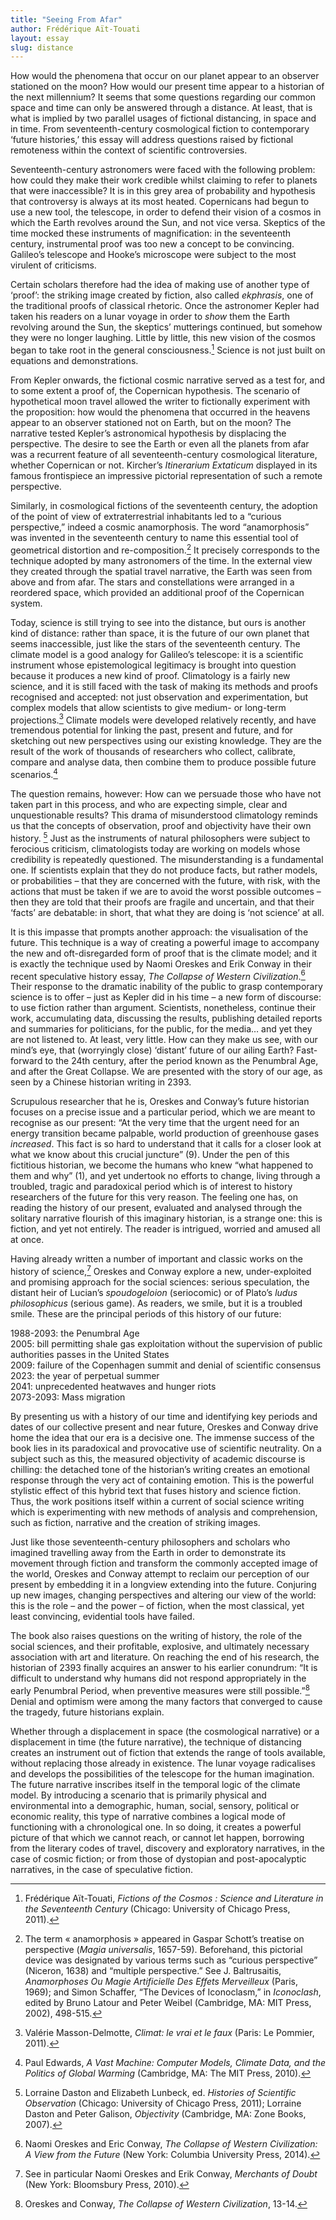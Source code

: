 ```yaml
---
title: "Seeing From Afar"
author: Frédérique Aït-Touati
layout: essay
slug: distance
---
```


How would the phenomena that occur on our planet appear to an observer stationed 
on the moon? How would our present time appear to a historian of the next millennium? 
It seems that some questions regarding our common space and time can only be answered 
through a distance. At least, that is what is implied by two parallel usages of 
fictional distancing, in space and in time. From seventeenth-century cosmological 
fiction to contemporary ‘future histories,’ this essay will address questions raised 
by fictional remoteness within the context of scientific controversies.

Seventeenth-century astronomers were faced with the following problem: how could they 
make their work credible whilst claiming to refer to planets that were inaccessible? 
It is in this grey area of probability and hypothesis that controversy is always at its 
most heated. Copernicans had begun to use a new tool, the telescope, in order to defend 
their vision of a cosmos in which the Earth revolves around the Sun, and not vice versa. 
Skeptics of the time mocked these instruments of magnification: in the seventeenth 
century, instrumental proof was too new a concept to be convincing. Galileo’s telescope 
and Hooke’s microscope were subject to the most virulent of criticisms. 

Certain scholars therefore had the idea of making use of another type of ‘proof’: the 
striking image created by fiction, also called *ekphrasis*, one of the traditional proofs 
of classical rhetoric. Once the astronomer Kepler had taken his readers on a lunar 
voyage in order to *show* them the Earth revolving around the Sun, the skeptics’ mutterings 
continued, but somehow they were no longer laughing. Little by little, this new vision of 
the cosmos began to take root in the general consciousness.[^1]  Science is not just built 
on equations and demonstrations.

From Kepler onwards, the fictional cosmic narrative served as a test for, and to some 
extent a proof of, the Copernican hypothesis. The scenario of hypothetical moon travel 
allowed the writer to fictionally experiment with the proposition: how would the phenomena 
that occurred in the heavens appear to an observer stationed not on Earth, but on the moon? 
The narrative tested Kepler’s astronomical hypothesis by displacing the perspective. The 
desire to see the Earth or even all the planets from afar was a recurrent feature of all 
seventeenth-century cosmological literature, whether Copernican or not. Kircher’s 
*Itinerarium Extaticum* displayed in its famous frontispiece an impressive pictorial 
representation of such a remote perspective. 

Similarly, in cosmological fictions of the seventeenth century, the adoption of the point 
of view of extraterrestrial inhabitants led to a “curious perspective,” indeed a cosmic 
anamorphosis. The word “anamorphosis” was invented in the seventeenth century to name this 
essential tool of geometrical distortion and re-composition.[^2] It precisely corresponds 
to the technique adopted by many astronomers of the time. In the external view they created 
through the spatial travel narrative, the Earth was seen from above and from afar. The 
stars and constellations were arranged in a reordered space, which provided an additional 
proof of the Copernican system.

Today, science is still trying to see into the distance, but ours is another kind of 
distance: rather than space, it is the future of our own planet that seems inaccessible, 
just like the stars of the seventeenth century. The climate model is a good analogy for 
Galileo’s telescope: it is a scientific instrument whose epistemological legitimacy is 
brought into question because it produces a new kind of proof. Climatology is a fairly 
new science, and it is still faced with the task of making its methods and proofs 
recognised and accepted: not just observation and experimentation, but complex models 
that allow scientists to give medium- or long-term projections.[^3] Climate models were 
developed relatively recently, and have tremendous potential for linking the past, present 
and future, and for sketching out new perspectives using our existing knowledge. They are 
the result of the work of thousands of researchers who collect, calibrate, compare and 
analyse data, then combine them to produce possible future scenarios.[^4]

The question remains, however: How can we persuade those who have not taken part in this 
process, and who are expecting simple, clear and unquestionable results? This drama of 
misunderstood climatology reminds us that the concepts of observation, proof and objectivity 
have their own history. [^5] Just as the instruments of natural philosophers were subject 
to ferocious criticism, climatologists today are working on models whose credibility is 
repeatedly questioned. The misunderstanding is a fundamental one. If scientists explain 
that they do not produce facts, but rather models, or probabilities – that they are concerned 
with the future, with risk, with the actions that must be taken if we are to avoid the worst 
possible outcomes – then they are told that their proofs are fragile and uncertain, and that 
their ‘facts’ are debatable: in short, that what they are doing is ‘not science’ at all.

It is this impasse that prompts another approach: the visualisation of the future. This 
technique is a way of creating a powerful image to accompany the new and oft-disregarded 
form of proof that is the climate model; and it is exactly the technique used by Naomi 
Oreskes and Erik Conway in their recent speculative history essay, *The Collapse of Western Civilization*.[^6]
Their response to the dramatic inability of the public to grasp contemporary science is to 
offer – just as Kepler did in his time – a new form of discourse: to use fiction rather than 
argument. Scientists, nonetheless, continue their work, accumulating data, discussing the 
results, publishing detailed reports and summaries for politicians, for the public, for the 
media… and yet they are not listened to. At least, very little. How can they make us see, 
with our mind’s eye, that (worryingly close) ‘distant’ future of our ailing Earth? 
Fast-forward to the 24th century, after the period known as the Penumbral Age, and after 
the Great Collapse. We are presented with the story of our age, as seen by a Chinese 
historian writing in 2393.

Scrupulous researcher that he is, Oreskes and Conway’s future historian focuses on a precise 
issue and a particular period, which we are meant to recognise as our present: “At the very 
time that the urgent need for an energy transition became palpable, world production of 
greenhouse gases *increased*. This fact is so hard to understand that it calls for a closer 
look at what we know about this crucial juncture” (9). Under the pen of this fictitious 
historian, we become the humans who knew “what happened to them and why” (1), and yet 
undertook no efforts to change, living through a troubled, tragic and paradoxical period 
which is of interest to history researchers of the future for this very reason. The feeling 
one has, on reading the history of our present, evaluated and analysed through the solitary 
narrative flourish of this imaginary historian, is a strange one: this is fiction, and yet 
not entirely. The reader is intrigued, worried and amused all at once. 

Having already written a number of important and classic works on the history of science,[^7] Oreskes and Conway explore a new, under-exploited and promising approach for the social 
sciences: serious speculation, the distant heir of Lucian’s *spoudogeloion* (seriocomic) 
or of Plato’s *ludus philosophicus* (serious game). As readers, we smile, but it is a troubled 
smile.  These are the principal periods of this history of our future:

1988-2093: the Penumbral Age  
2005: bill permitting shale gas exploitation without the supervision of public authorities passes in the United States  
2009: failure of the Copenhagen summit and denial of scientific consensus  
2023: the year of perpetual summer  
2041: unprecedented heatwaves and hunger riots  
2073-2093: Mass migration

By presenting us with a history of our time and identifying key periods and dates of 
our collective present and near future, Oreskes and Conway drive home the idea that 
our era is a decisive one. The immense success of the book lies in its paradoxical 
and provocative use of scientific neutrality. On a subject such as this, the measured 
objectivity of academic discourse is chilling: the detached tone of the historian’s 
writing creates an emotional response through the very act of containing emotion. This 
is the powerful stylistic effect of this hybrid text that fuses history and science 
fiction. Thus, the work positions itself within a current of social science writing 
which is experimenting with new methods of analysis and comprehension, such as fiction, 
narrative and the creation of striking images. 

Just like those seventeenth-century philosophers and scholars who imagined travelling 
away from the Earth in order to demonstrate its movement through fiction and transform 
the commonly accepted image of the world, Oreskes and Conway attempt to reclaim our 
perception of our present by embedding it in a longview extending into the future. 
Conjuring up new images, changing perspectives and altering our view of the world: 
this is the role – and the power – of fiction, when the most classical, yet least 
convincing, evidential tools have failed. 

The book also raises questions on the writing of history, the role of the social sciences, 
and their profitable, explosive, and ultimately necessary association with art and literature. 
On reaching the end of his research, the historian of 2393 finally acquires an answer to his 
earlier conundrum: “It is difficult to understand why humans did not respond appropriately in the early Penumbral Period,  when pre­ventive measures were still possible.”[^8]  Denial and optimism were among the many factors that 
converged to cause the tragedy, future historians explain. 

Whether through a displacement in space (the cosmological narrative) or a displacement in 
time (the future narrative), the technique of distancing creates an instrument out of fiction 
that extends the range of tools available, without replacing those already in existence. The 
lunar voyage radicalises and develops the possibilities of the telescope for the human imagination. 
The future narrative inscribes itself in the temporal logic of the climate model. By introducing 
a scenario that is primarily physical and environmental into a demographic, human, social, 
sensory, political or economic reality, this type of narrative combines a logical mode of 
functioning with a chronological one. In so doing, it creates a powerful picture of that 
which we cannot reach, or cannot let happen, borrowing from the literary codes of travel, 
discovery and exploratory narratives, in the case of cosmic fiction; or from those of dystopian 
and post-apocalyptic narratives, in the case of speculative fiction.

[^1]:  Frédérique Aït-Touati, *Fictions of the Cosmos : Science and Literature in the Seventeenth Century* (Chicago: University of Chicago Press, 2011).

[^2]:  The term « anamorphosis » appeared in Gaspar Schott’s treatise on perspective 
	(*Magia universalis*, 1657-59). Beforehand, this pictorial device was designated by 
	various terms such as “curious perspective” (Niceron, 1638) and “multiple perspective.” 
	See J. Baltrusaitis, *Anamorphoses Ou Magie Artificielle Des Effets Merveilleux* 
	(Paris, 1969); and Simon Schaffer, “The Devices of Iconoclasm,” in *Iconoclash*, 
	edited by Bruno Latour and Peter Weibel (Cambridge, MA: MIT Press, 2002), 498-515.

[^3]:  Valérie Masson-Delmotte, *Climat: le vrai et le faux* (Paris: Le Pommier, 2011).

[^4]:  Paul Edwards, *A Vast Machine: Computer Models, Climate Data, and the Politics of Global Warming*  (Cambridge, MA: The MIT Press, 2010).

[^5]:  Lorraine Daston and Elizabeth Lunbeck, ed. *Histories of Scientific Observation* (Chicago: University of Chicago Press, 2011); Lorraine Daston and Peter Galison, *Objectivity* (Cambridge, MA: Zone Books, 2007). 

[^6]:  Naomi Oreskes and Eric Conway, *The Collapse of Western Civilization: A View from the Future* (New York: Columbia University Press, 2014).

[^7]: See in particular Naomi Oreskes and Erik Conway, *Merchants of Doubt* (New York: Bloomsbury Press, 2010). 

[^8]: Oreskes and Conway, *The Collapse of Western Civilization*, 13-14.
